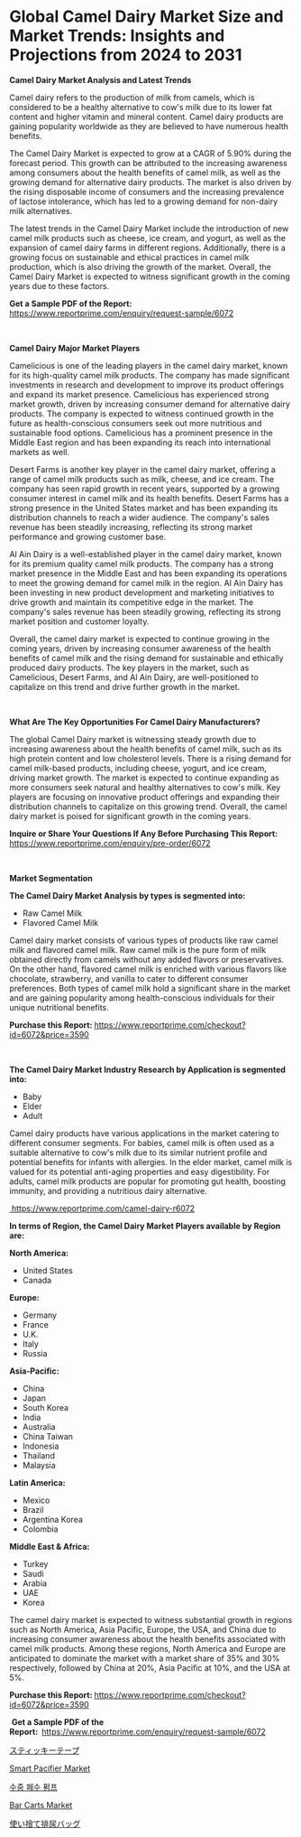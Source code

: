 <p><h1>Global Camel Dairy Market Size and Market Trends: Insights and Projections from 2024 to 2031</h1></p><p><strong>Camel Dairy Market Analysis and Latest Trends</strong></p>
<p><p>Camel dairy refers to the production of milk from camels, which is considered to be a healthy alternative to cow's milk due to its lower fat content and higher vitamin and mineral content. Camel dairy products are gaining popularity worldwide as they are believed to have numerous health benefits.</p><p>The Camel Dairy Market is expected to grow at a CAGR of 5.90% during the forecast period. This growth can be attributed to the increasing awareness among consumers about the health benefits of camel milk, as well as the growing demand for alternative dairy products. The market is also driven by the rising disposable income of consumers and the increasing prevalence of lactose intolerance, which has led to a growing demand for non-dairy milk alternatives.</p><p>The latest trends in the Camel Dairy Market include the introduction of new camel milk products such as cheese, ice cream, and yogurt, as well as the expansion of camel dairy farms in different regions. Additionally, there is a growing focus on sustainable and ethical practices in camel milk production, which is also driving the growth of the market. Overall, the Camel Dairy Market is expected to witness significant growth in the coming years due to these factors.</p></p>
<p><strong>Get a Sample PDF of the Report:&nbsp;</strong> <a href="https://www.reportprime.com/enquiry/request-sample/6072">https://www.reportprime.com/enquiry/request-sample/6072</a></p>
<p>&nbsp;</p>
<p><strong>Camel Dairy Major Market Players</strong></p>
<p><p>Camelicious is one of the leading players in the camel dairy market, known for its high-quality camel milk products. The company has made significant investments in research and development to improve its product offerings and expand its market presence. Camelicious has experienced strong market growth, driven by increasing consumer demand for alternative dairy products. The company is expected to witness continued growth in the future as health-conscious consumers seek out more nutritious and sustainable food options. Camelicious has a prominent presence in the Middle East region and has been expanding its reach into international markets as well.</p><p>Desert Farms is another key player in the camel dairy market, offering a range of camel milk products such as milk, cheese, and ice cream. The company has seen rapid growth in recent years, supported by a growing consumer interest in camel milk and its health benefits. Desert Farms has a strong presence in the United States market and has been expanding its distribution channels to reach a wider audience. The company's sales revenue has been steadily increasing, reflecting its strong market performance and growing customer base.</p><p>Al Ain Dairy is a well-established player in the camel dairy market, known for its premium quality camel milk products. The company has a strong market presence in the Middle East and has been expanding its operations to meet the growing demand for camel milk in the region. Al Ain Dairy has been investing in new product development and marketing initiatives to drive growth and maintain its competitive edge in the market. The company's sales revenue has been steadily growing, reflecting its strong market position and customer loyalty.</p><p>Overall, the camel dairy market is expected to continue growing in the coming years, driven by increasing consumer awareness of the health benefits of camel milk and the rising demand for sustainable and ethically produced dairy products. The key players in the market, such as Camelicious, Desert Farms, and Al Ain Dairy, are well-positioned to capitalize on this trend and drive further growth in the market.</p></p>
<p>&nbsp;</p>
<p><strong>What Are The Key Opportunities For Camel Dairy Manufacturers?</strong></p>
<p><p>The global Camel Dairy market is witnessing steady growth due to increasing awareness about the health benefits of camel milk, such as its high protein content and low cholesterol levels. There is a rising demand for camel milk-based products, including cheese, yogurt, and ice cream, driving market growth. The market is expected to continue expanding as more consumers seek natural and healthy alternatives to cow's milk. Key players are focusing on innovative product offerings and expanding their distribution channels to capitalize on this growing trend. Overall, the camel dairy market is poised for significant growth in the coming years.</p></p>
<p><strong>Inquire or Share Your Questions If Any Before Purchasing This Report:</strong> <a href="https://www.reportprime.com/enquiry/pre-order/6072">https://www.reportprime.com/enquiry/pre-order/6072</a></p>
<p>&nbsp;</p>
<p><strong>Market Segmentation</strong></p>
<p><strong>The Camel Dairy Market Analysis by types is segmented into:</strong></p>
<p><ul><li>Raw Camel Milk</li><li>Flavored Camel Milk</li></ul></p>
<p><p>Camel dairy market consists of various types of products like raw camel milk and flavored camel milk. Raw camel milk is the pure form of milk obtained directly from camels without any added flavors or preservatives. On the other hand, flavored camel milk is enriched with various flavors like chocolate, strawberry, and vanilla to cater to different consumer preferences. Both types of camel milk hold a significant share in the market and are gaining popularity among health-conscious individuals for their unique nutritional benefits.</p></p>
<p><strong>Purchase this Report:&nbsp;</strong><a href="https://www.reportprime.com/checkout?id=6072&price=3590">https://www.reportprime.com/checkout?id=6072&price=3590</a></p>
<p>&nbsp;</p>
<p><strong>The Camel Dairy Market Industry Research by Application is segmented into:</strong></p>
<p><ul><li>Baby</li><li>Elder</li><li>Adult</li></ul></p>
<p><p>Camel dairy products have various applications in the market catering to different consumer segments. For babies, camel milk is often used as a suitable alternative to cow's milk due to its similar nutrient profile and potential benefits for infants with allergies. In the elder market, camel milk is valued for its potential anti-aging properties and easy digestibility. For adults, camel milk products are popular for promoting gut health, boosting immunity, and providing a nutritious dairy alternative.</p></p>
<p><a href="https://www.reportprime.com/camel-dairy-r6072">&nbsp;https://www.reportprime.com/camel-dairy-r6072</a></p>
<p><strong>In terms of Region, the Camel Dairy Market Players available by Region are:</strong></p>
<p>
    <p> <strong> North America: </strong>
        <ul>
            <li>United States</li>
            <li>Canada</li>
        </ul>
        </p> 
    <p> <strong> Europe: </strong>
        <ul>
            <li>Germany</li>
            <li>France</li>
            <li>U.K.</li>
            <li>Italy</li>
            <li>Russia</li>
        </ul>
        </p> 
    <p> <strong> Asia-Pacific: </strong>
        <ul>
            <li>China</li>
            <li>Japan</li>
            <li>South Korea</li>
            <li>India</li>
            <li>Australia</li>
            <li>China Taiwan</li>
            <li>Indonesia</li>
            <li>Thailand</li>
            <li>Malaysia</li>
        </ul>
        </p> 
    <p> <strong> Latin America: </strong>
        <ul>
            <li>Mexico</li>
            <li>Brazil</li>
            <li>Argentina Korea</li>
            <li>Colombia</li>
        </ul>
        </p> 
    <p> <strong> Middle East & Africa: </strong>
        <ul>
            <li>Turkey</li>
            <li>Saudi</li>
            <li>Arabia</li>
            <li>UAE</li>
            <li>Korea</li>
        </ul>
    </p>
    </p>
<p><p>The camel dairy market is expected to witness substantial growth in regions such as North America, Asia Pacific, Europe, the USA, and China due to increasing consumer awareness about the health benefits associated with camel milk products. Among these regions, North America and Europe are anticipated to dominate the market with a market share of 35% and 30% respectively, followed by China at 20%, Asia Pacific at 10%, and the USA at 5%.</p></p>
<p><strong>Purchase this Report: </strong><a href="https://www.reportprime.com/checkout?id=6072&price=3590">https://www.reportprime.com/checkout?id=6072&price=3590</a></p>
<p>&nbsp;<strong>Get a Sample PDF of the Report:&nbsp;&nbsp;</strong><a href="https://www.reportprime.com/enquiry/request-sample/6072">https://www.reportprime.com/enquiry/request-sample/6072</a></p>
<p><strong></strong></p>
<p><p><a href="https://github.com/AdellaPrice2023/Market-Research-Report-List-1/blob/main/480081474799.md">スティッキーテープ</a></p><p><a href="https://issuu.com/reportprime-2/docs/smart-pacifier-market-size-2030.pptx">Smart Pacifier Market</a></p><p><a href="https://github.com/vsckjg50460/Market-Research-Report-List-2/blob/main/362317971267.md">수중 폐수 펌프</a></p><p><a href="https://issuu.com/reportprime-2/docs/bar-carts-market-size-2030.pptx">Bar Carts Market</a></p><p><a href="https://github.com/andym141978/Market-Research-Report-List-1/blob/main/100645174798.md">使い捨て排尿バッグ</a></p></p>